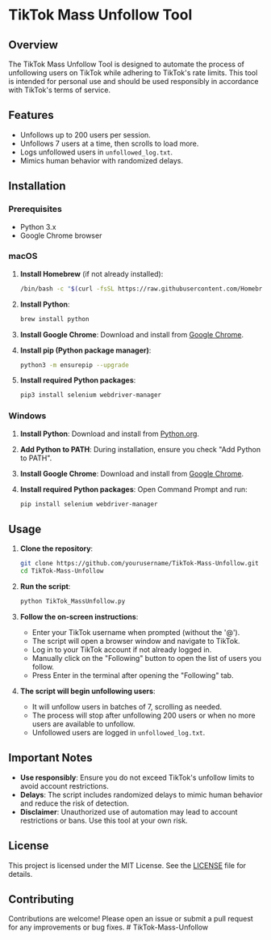 # TikTok Mass Unfollow Tool

## Overview

The TikTok Mass Unfollow Tool is designed to automate the process of unfollowing users on TikTok while adhering to TikTok's rate limits. This tool is intended for personal use and should be used responsibly in accordance with TikTok's terms of service.

## Features

- Unfollows up to 200 users per session.
- Unfollows 7 users at a time, then scrolls to load more.
- Logs unfollowed users in `unfollowed_log.txt`.
- Mimics human behavior with randomized delays.

## Installation

### Prerequisites

- Python 3.x
- Google Chrome browser

### macOS

1. **Install Homebrew** (if not already installed):
   ```bash
   /bin/bash -c "$(curl -fsSL https://raw.githubusercontent.com/Homebrew/install/HEAD/install.sh)"
   ```

2. **Install Python**:
   ```bash
   brew install python
   ```

3. **Install Google Chrome**:
   Download and install from [Google Chrome](https://www.google.com/chrome/).

4. **Install pip (Python package manager)**:
   ```bash
   python3 -m ensurepip --upgrade
   ```

5. **Install required Python packages**:
   ```bash
   pip3 install selenium webdriver-manager
   ```

### Windows

1. **Install Python**:
   Download and install from [Python.org](https://www.python.org/downloads/).

2. **Add Python to PATH**:
   During installation, ensure you check "Add Python to PATH".

3. **Install Google Chrome**:
   Download and install from [Google Chrome](https://www.google.com/chrome/).

4. **Install required Python packages**:
   Open Command Prompt and run:
   ```bash
   pip install selenium webdriver-manager
   ```

## Usage

1. **Clone the repository**:
   ```bash
   git clone https://github.com/yourusername/TikTok-Mass-Unfollow.git
   cd TikTok-Mass-Unfollow
   ```

2. **Run the script**:
   ```bash
   python TikTok_MassUnfollow.py
   ```

3. **Follow the on-screen instructions**:
   - Enter your TikTok username when prompted (without the '@').
   - The script will open a browser window and navigate to TikTok.
   - Log in to your TikTok account if not already logged in.
   - Manually click on the "Following" button to open the list of users you follow.
   - Press Enter in the terminal after opening the "Following" tab.

4. **The script will begin unfollowing users**:
   - It will unfollow users in batches of 7, scrolling as needed.
   - The process will stop after unfollowing 200 users or when no more users are available to unfollow.
   - Unfollowed users are logged in `unfollowed_log.txt`.

## Important Notes

- **Use responsibly**: Ensure you do not exceed TikTok's unfollow limits to avoid account restrictions.
- **Delays**: The script includes randomized delays to mimic human behavior and reduce the risk of detection.
- **Disclaimer**: Unauthorized use of automation may lead to account restrictions or bans. Use this tool at your own risk.

## License

This project is licensed under the MIT License. See the [LICENSE](LICENSE) file for details.

## Contributing

Contributions are welcome! Please open an issue or submit a pull request for any improvements or bug fixes. # TikTok-Mass-Unfollow
